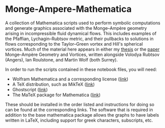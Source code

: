 # Monge-Ampere-Mathematica
A collection of Mathematica scripts used to perform symbolic computations and generate graphics associated with the Monge&ndash;Ampère geometry arising in incompressible fluid dynamical flows. 
This includes examples of the Pfaffian, Lychagin&ndash;Rubtsov metric, and their pullbacks to solutions in flows corresponding to the Taylor&ndash;Green vortex and Hill's spherical vortices.
Much of the material here appears in either my [thesis](https://lewisn3142.github.io/academia_page/academia_docs/PhD_Thesis.pdf) or the [paper](https://lewisn3142.github.io/academia_page/academia_docs/Geometry_Vortices_Paper.pdf)  Monge&ndash;Ampère Geometry and Vortices, written alongside Volodya Rubtsov (Angers), Ian Roulstone, and Martin Wolf (both Surrey).

In order to run the scripts contained in these notebook files, you will need:
 - Wolfram Mathematica and a corresponding license ([link](https://www.wolfram.com/mathematica/index.php.en))
 - A TeX distribution, such as MikTeX ([link](https://miktex.org/))
 - Ghostscript ([link](https://www.ghostscript.com/))
 - The MaTeX package for Mathematica ([link](https://resources.wolframcloud.com/FunctionRepository/resources/MaTeXInstall/))

These should be installed in the order listed and instructions for doing so can be found at the corresponding links. 
The software that is required in addition to the base mathematica package allows the graphs to have labels written in LaTeX, including support for greek characters, subscripts, etc.
